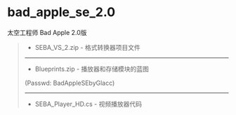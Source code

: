 # bad_apple_se_2.0
太空工程师 Bad Apple 2.0版
>
> * SEBA_VS_2.zip - 格式转换器项目文件
> ---
> * Blueprints.zip - 播放器和存储模块的蓝图
> 
> (Passwd: BadAppleSEbyGlacc)
>
> ---
> * SEBA_Player_HD.cs - 视频播放器代码
